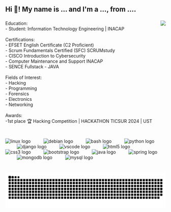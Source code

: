 <h2 align="left">Hi 👋! My name is ... and I'm a ..., from ....</h2>

###

<img align="right" height="250" src="https://i.giphy.com/VbnUQpnihPSIgIXuZv.webp"  />

###

<p align="left">Education:<br>- Student: Information Technology Engineering | INACAP<br><br>Certifications:                                                                 <br>- EFSET English Certificate (C2 Proficient)<br>- Scrum Fundamentals Certified (SFC)  SCRUMstudy   <br>- CISCO Introduction to Cybersecurity                         <br>- Computer Maintenance and Support  INACAP         <br>- SENCE Fullstack - JAVA<br><br>Fields of Interest:<br>- Hacking<br>- Programming<br>- Forensics<br>- Electronics<br>- Networking<br><br>Awards:<br>-1st place 🏆 Hacking Competition | HACKATHON TICSUR 2024 | UST</p>

###

<br clear="both">

<div align="left">
  <img src="https://cdn.jsdelivr.net/gh/devicons/devicon/icons/linux/linux-original.svg" height="29" alt="linux logo"  />
  <img width="32" />
  <img src="https://cdn.jsdelivr.net/gh/devicons/devicon/icons/debian/debian-original.svg" height="29" alt="debian logo"  />
  <img width="32" />
  <img src="https://cdn.simpleicons.org/gnubash/4EAA25" height="29" alt="bash logo"  />
  <img width="32" />
  <img src="https://cdn.jsdelivr.net/gh/devicons/devicon/icons/python/python-original.svg" height="29" alt="python logo"  />
  <img width="32" />
  <img src="https://skillicons.dev/icons?i=django" height="29" alt="django logo"  />
  <img width="32" />
  <img src="https://cdn.jsdelivr.net/gh/devicons/devicon/icons/vscode/vscode-original.svg" height="29" alt="vscode logo"  />
  <img width="32" />
  <img src="https://cdn.jsdelivr.net/gh/devicons/devicon/icons/html5/html5-original.svg" height="29" alt="html5 logo"  />
  <img width="32" />
  <img src="https://cdn.jsdelivr.net/gh/devicons/devicon/icons/css3/css3-original.svg" height="29" alt="css3 logo"  />
  <img width="32" />
  <img src="https://cdn.jsdelivr.net/gh/devicons/devicon/icons/bootstrap/bootstrap-original.svg" height="29" alt="bootstrap logo"  />
  <img width="32" />
  <img src="https://cdn.jsdelivr.net/gh/devicons/devicon/icons/java/java-original.svg" height="29" alt="java logo"  />
  <img width="32" />
  <img src="https://cdn.jsdelivr.net/gh/devicons/devicon/icons/spring/spring-original.svg" height="29" alt="spring logo"  />
  <img width="32" />
  <img src="https://cdn.jsdelivr.net/gh/devicons/devicon/icons/mongodb/mongodb-original.svg" height="29" alt="mongodb logo"  />
  <img width="32" />
  <img src="https://cdn.jsdelivr.net/gh/devicons/devicon/icons/mysql/mysql-original.svg" height="29" alt="mysql logo"  />
</div>

###

<br clear="both">

<img src="https://raw.githubusercontent.com/platane/snk/output/github-contribution-grid-snake-dark.svg" alt="Snake animation" />

###

<br clear="both">

<p align="left"></p>

###
